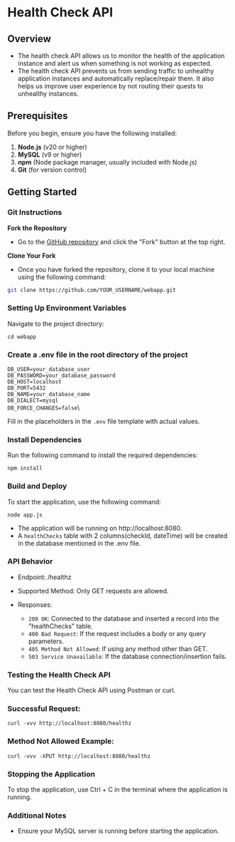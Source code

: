 # Health Check API

## Overview
- The health check API allows us to monitor the health of the application instance and alert us when something is not working as expected.
- The health check API prevents us from sending traffic to unhealthy application instances and automatically replace/repair them. It also helps us improve user experience by not routing their quests to unhealthy instances.
  
## Prerequisites
Before you begin, ensure you have the following installed:
1. **Node.js** (v20 or higher)
2. **MySQL** (v9 or higher)
3. **npm** (Node package manager, usually included with Node.js)
4. **Git** (for version control)

## Getting Started

### Git Instructions

**Fork the Repository**
   - Go to the [GitHub repository](https://github.com/CSYE6225-Spring-2025-Srujana/webapp) and click the "Fork" button at the top right.
  
**Clone Your Fork**
   - Once you have forked the repository, clone it to your local machine using the following command:
   ```bash
   git clone https://github.com/YOUR_USERNAME/webapp.git
``` 

### Setting Up Environment Variables
Navigate to the project directory:
```
cd webapp
```

### Create a .env file in the root directory of the project
`DB_USER=your_database_user`\
`DB_PASSWORD=your_database_password`\
`DB_HOST=localhost`\
`DB_PORT=5432`\
`DB_NAME=your_database_name`\
`DB_DIALECT=mysql`\
`DB_FORCE_CHANGES=false`\

Fill in the placeholders in the `.env` file template with actual values.


### Install Dependencies
Run the following command to install the required dependencies:
```
npm install
```
### Build and Deploy
To start the application, use the following command:
```
node app.js
```
- The application will be running on http://localhost:8080.
- A `healthChecks` table with 2 columns(checkId, dateTime) will be created in the database mentioned in the .env file.


### API Behavior
- Endpoint: /healthz
- Supported Method: Only GET requests are allowed.
- Responses:
  
  - `200 OK`: Connected to the database and inserted a record into the "healthChecks" table.
  - `400 Bad Request`: If the request includes a body or any query parameters.
  - `405 Method Not Allowed`: If using any method other than GET.
  - `503 Service Unavailable`: If the database connection/insertion fails.


### Testing the Health Check API
You can test the Health Check API using Postman or curl.

### Successful Request:
```
curl -vvv http://localhost:8080/healthz
```
### Method Not Allowed Example:
```
curl -vvv -XPUT http://localhost:8080/healthz
```
### Stopping the Application
To stop the application, use Ctrl + C in the terminal where the application is running.

### Additional Notes
- Ensure your MySQL server is running before starting the application.
